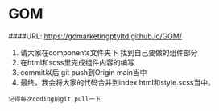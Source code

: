 # GOM
####URL: https://gomarketingptyltd.github.io/GOM/

1. 请大家在components文件夹下 找到自己要做的组件部分
2. 在html和scss里完成组件内容的编写
3. commit以后 git push到Origin main当中
4. 最终，我会将大家的代码合并到index.html和style.scss当中。

`记得每次coding前git pull一下`
